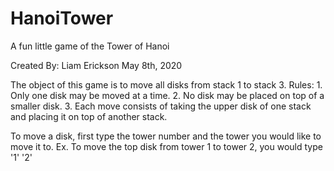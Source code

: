 # HanoiTower
A fun little game of the Tower of Hanoi

Created By: Liam Erickson May 8th, 2020

The object of this game is to move all disks from stack 1 to stack 3.
	Rules:
	1. Only one disk may be moved at a time.
	2. No disk may be placed on top of a smaller disk.
	3. Each move consists of taking the upper disk of one stack and placing it on top of another stack.

To move a disk, first type the tower number<enter> and the tower you would like to move it to<enter>.
Ex. To move the top disk from tower 1 to tower 2, you would type '1'<enter> '2'<enter>
